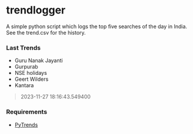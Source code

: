 # trendlogger
A simple python script which logs the top five searches of the day in India.<br>See the trend.csv for the history.<br>

<!-- Last Trends -->
### Last Trends
* Guru Nanak Jayanti
* Gurpurab
* NSE holidays
* Geert Wilders
* Kantara
> 2023-11-27 18:16:43.549400

<!-- Requirements -->
### Requirements
* [PyTrends](https://github.com/dreyco676/pytrends)
